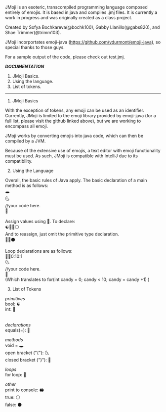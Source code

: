 JMoji is an esoteric, transcompiled programming language composed entirely of emojis. It is based in java and compiles .jmj files. It is currently a work in progress and was originally created as a class project.

Created by Sofya Bochkareva(@bochk100), Gabby Llanillo(@gabs820), and Shae Trimmer(@trimm103).

JMoji incorportates emoji-java (https://github.com/vdurmont/emoji-java), so special thanks to those guys.

For a sample output of the code, please check out test.jmj.

***DOCUMENTATION***
1. JMoji Basics.
2. Using the language.
3. List of tokens.

******

1. JMoji Basics

With the exception of tokens, any emoji can be used as an identifier. Currently, JMoji is limited to the emoji library provided by emoji-java (for a full list, please visit the github linked above), but we are working to encompass all emoji.

JMoji works by converting emojis into java code, which can then be compiled by a JVM. 

Because of the extensive use of emojis, a text editor with emoji functionality must be used. As such, JMoji is compatible with IntelliJ due to its compatibility.

2. Using the Language

Overall, the basic rules of Java apply.
The basic declaration of a main method is as follows:<br>
  🕳<br>
  🌜<br>
    //your code here.<br>
  🌛<br>
<br>
Assign values using 🌈. To declare:<br>
☯🌵🌈⚪<br>
And to reassign, just omit the primitive type declaration. <br>
🌵🌈⚫<br>

Loop declarations are as follows:<br>
  🔁🍬0:10:1<br>
  🌜<br>
    //your code here.<br>
  🌛<br>
(Which translates to for(int candy = 0; candy < 10; candy = candy +1) )<br>

3. List of Tokens<br>

*primitives*<br>
bool: ☯️<br>
int: 🔢<br>
<br><br>
*declarations*<br>
equals(=): 🌈<br>

*methods*<br>
void = 🕳<br>
open bracket ("{"): 🌜<br>
closed bracket ("}"): 🌛<br>

*loops*<br>
for loop: 🔁<br>

*other*<br>
print to console: 🖨<br>
true: ⚪<br>
false: ⚫<br>
